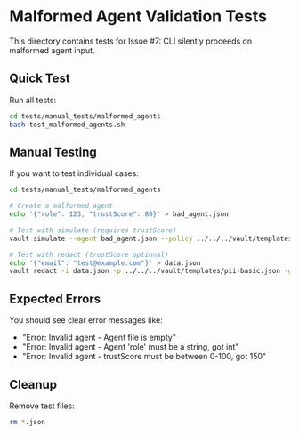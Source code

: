 # Malformed Agent Validation Tests

This directory contains tests for Issue #7: CLI silently proceeds on malformed agent input.

## Quick Test

Run all tests:
```bash
cd tests/manual_tests/malformed_agents
bash test_malformed_agents.sh
```

## Manual Testing

If you want to test individual cases:

```bash
cd tests/manual_tests/malformed_agents

# Create a malformed agent
echo '{"role": 123, "trustScore": 80}' > bad_agent.json

# Test with simulate (requires trustScore)
vault simulate --agent bad_agent.json --policy ../../../vault/templates/pii-basic.json

# Test with redact (trustScore optional)
echo '{"email": "test@example.com"}' > data.json
vault redact -i data.json -p ../../../vault/templates/pii-basic.json -g bad_agent.json
```

## Expected Errors

You should see clear error messages like:
- "Error: Invalid agent - Agent file is empty"
- "Error: Invalid agent - Agent 'role' must be a string, got int"
- "Error: Invalid agent - trustScore must be between 0-100, got 150"

## Cleanup

Remove test files:
```bash
rm *.json
```